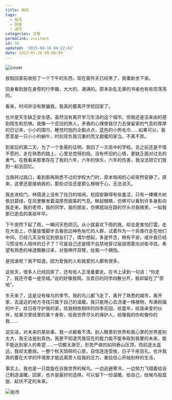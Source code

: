 ```yaml
---
title: 候鸟
tags:
  - 候鸟
  - 回家
  - 迷茫
categories: 文章
permalink: visitant
id: 35
updated: '2015-04-16 04:22:41'
date: 2012-01-26 09:08:09
---
```


![cover](https://cat.yufan.me/cats/141248vt4.jpg)

放假回家前收拾了一个下午的东西，现在窗外天已经黑了，我重新坐下来。

回身看到放在身旁的行李箱，大大的、满满的。原本杂乱无章的书桌也有些空荡荡的。

看来，时间并没有欺骗我，我真的要离开学校回家了。

也许是天生缺乏安全感。虽然没有离开学习生活的这个城市，但我还是没来由的感到陌生和恐惧。我像一个恋旧的旅人，矛盾的心理使我尽力去保留家的气息的厚厚的日记本，小小的围巾，睡觉时抱的企鹅点点，蓝色的小熊毛巾……如果可以，我愿意是一只小小的蜗牛，时刻背负我沉重的而又甜蜜的家当，不离不弃。<!--more-->

到家后的第二天，为了一个急需的证明，我回了一次高中的学校。去之前还是不情不愿的，走在熟悉的路上，心里总觉得别扭。没有怀旧的心情，更缺乏面对过去的勇气。在我看来那里存在了我的六年，六年的快乐，六年的伤害，我没法把它们放到一起去回忆。

当我转过路口，看到那再熟悉不过的学校大门时，原本喧闹的心却突然安静了。原来，这里还是接纳我的，那些过往还是那么根植于心，无法消灭。

我走进校门，林荫道上没有了往日的喧闹，校园安静得有些羞涩，只有一棵棵大树依旧碧绿，在风里散发着温厚而甜美的气息。眯起眼睛，仿佛可以看到许多身影向我走来。我的老师，我的同学，我的朋友，仿佛就站在路的尽头对我微笑，一如我那已逝去的美丽年华。

下午突然下起了雨，一瞬间天色阴沉。从小就喜欢下雨的我，却总是害怕打雷。走在大街上，尽量放慢脚步去看街边神色匆忙的人群，试着作为一个异类行走在他们中间。已经几天没有见到朋友们了，偶尔想起，多是怀念，稍有不安。或许我已经习惯没有人陪伴的日子了？可是自己还是情不自禁地穿过层层雨雾向对街寻找，希望有熟悉的味道飘散过来，对我伸开双臂，给我一个拥抱。

是找谁呢？我不知道。因为爱我的人和我爱的人都有很多。

这些天，很多人已经回家了，还有些人正准备要走。在书上读到一句话：“你走了，我还守着一座空城。”说的好像我啊。当昔日的同学四散分开，我却留在了“原地”。

冬天来了，这是没有候鸟的季节。我的鸟儿都飞走了，离开了熟悉的城市，离开家，去遥远的地方寻找只属于自己的温暖。我只能用心去浇灌一株植物，布满祝福的叶子，给日夜守护我的家，给我相依相伴的四季花园，给童年，给我亲爱的伙伴，给某次曾经里的某个身影，给我世界尽头的保护人，给像我的你和像你的我……

说实话，对未来的某些事，我一点都看不清。别人眼里的世界和我心里的世界差别太大，我无法鉴别真伪。我更不知道凭我现在的能力能不能争取到我要的未来，能不能达到家人的希望……一切都太渺茫，形势严峻的如同泰山压顶，而前途太遥远，我却太脆弱。一整个秋天琐碎的心思，自信连连受挫，日子千疮百孔。也许我真的要在大学的环境里才能远离旁人给我的压力，重拾信心开始别样的生活，

事实上，我也是一只盘旋在自我世界的候鸟。一边逃避寒冷，一边努力飞翔着给自己制造温暖。回家，也许是最好的选择。可以留下一份温暖，给自己，给候鸟般盘旋、起伏不定的未来。

![街市](https://cat.yufan.me/cats/141248zQK.jpg)
